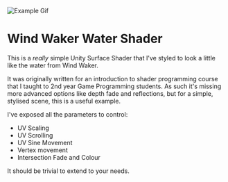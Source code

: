 ![Example Gif](readme_header.gif)

# Wind Waker Water Shader

This is a _really_ simple Unity Surface Shader that I've styled to look a little like the water from Wind Waker.

It was originally written for an introduction to shader programming course that I taught to 2nd year Game Programming students. As such it's missing
more advanced options like depth fade and reflections, but for a simple, stylised scene, this is a useful example. 

I've exposed all the parameters to control:

* UV Scaling
* UV Scrolling
* UV Sine Movement
* Vertex movement
* Intersection Fade and Colour

It should be trivial to extend to your needs. 


